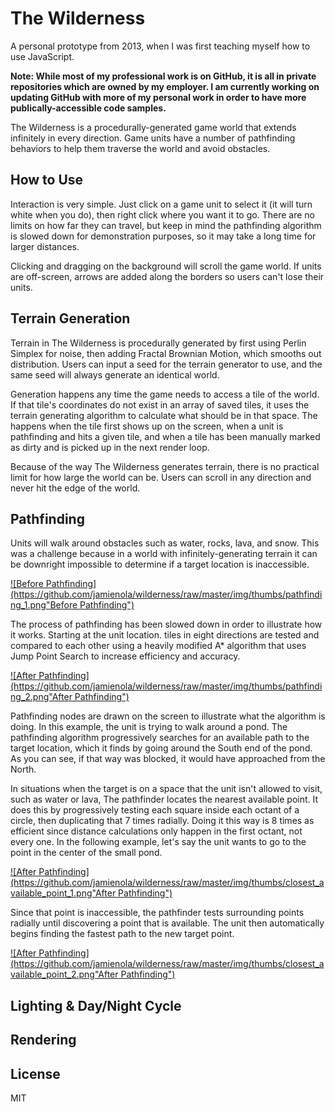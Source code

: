 # The Wilderness
  
A personal prototype from 2013, when I was first teaching myself how to use JavaScript. 
  
**Note: While most of my professional work is on GitHub, it is all in private repositories which are owned by my employer. I am currently working on updating GitHub with more of my personal work in order to have more publically-accessible code samples.** 
  
The Wilderness is a procedurally-generated game world that extends infinitely in every direction. Game units have a number of pathfinding behaviors to help them traverse the world and avoid obstacles.

## How to Use

Interaction is very simple. Just click on a game unit to select it (it will turn white when you do), then right click where you want it to go. There are no limits on how far they can travel, but keep in mind the pathfinding algorithm is slowed down for demonstration purposes, so it may take a long time for larger distances.

Clicking and dragging on the background will scroll the game world. If units are off-screen, arrows are added along the borders so users can't lose their units.

## Terrain Generation

Terrain in The Wilderness is procedurally generated by first using Perlin Simplex for noise, then adding Fractal Brownian Motion, which smooths out distribution. Users can input a seed for the terrain generator to use, and the same seed will always generate an identical world. 

Generation happens any time the game needs to access a tile of the world. If that tile's coordinates do not exist in an array of saved tiles, it uses the terrain generating algorithm to calculate what should be in that space. The happens when the tile first shows up on the screen, when a unit is pathfinding and hits a given tile, and when a tile has been manually marked as dirty and is picked up in the next render loop.
  
Because of the way The Wilderness generates terrain, there is no practical limit for how large the world can be. Users can scroll in any direction and never hit the edge of the world.

## Pathfinding

Units will walk around obstacles such as water, rocks, lava, and snow. This was a challenge because in a world with infinitely-generating terrain it can be downright impossible to determine if a target location is inaccessible. 

<a href="https://raw.githubusercontent.com/jamienola/wilderness/master/img/pathfinding_1.png" target="_blank">
![Before Pathfinding](https://github.com/jamienola/wilderness/raw/master/img/thumbs/pathfinding_1.png"Before Pathfinding")
</a>

The process of pathfinding has been slowed down in order to illustrate how it works. Starting at the unit location. tiles in eight directions are tested and compared to each other using a heavily modified A* algorithm that uses Jump Point Search to increase efficiency and accuracy. 

<a href="https://raw.githubusercontent.com/jamienola/wilderness/master/img/pathfinding_2.png" target="_blank">
![After Pathfinding](https://github.com/jamienola/wilderness/raw/master/img/thumbs/pathfinding_2.png"After Pathfinding")
</a>

Pathfinding nodes are drawn on the screen to illustrate what the algorithm is doing. In this example, the unit is trying to walk around a pond. The pathfinding algorithm progressively searches for an available path to the target location, which it finds by going around the South end of the pond. As you can see, if that way was blocked, it would have approached from the North.

In situations when the target is on a space that the unit isn't allowed to visit, such as water or lava, The pathfinder locates the nearest available point. It does this by progressively testing each square inside each octant of a circle, then duplicating that 7 times radially. Doing it this way is 8 times as efficient since distance calculations only happen in the first octant, not every one. In the following example, let's say the unit wants to go to the point in the center of the small pond.

<a href="https://raw.githubusercontent.com/jamienola/wilderness/master/img/closest_available_point_1.png" target="_blank">
![After Pathfinding](https://github.com/jamienola/wilderness/raw/master/img/thumbs/closest_available_point_1.png"After Pathfinding")
</a>

Since that point is inaccessible, the pathfinder tests surrounding points radially until discovering a point that is available. The unit then automatically begins finding the fastest path to the new target point.

<a href="https://raw.githubusercontent.com/jamienola/wilderness/master/img/closest_available_point_2.png" target="_blank">
![After Pathfinding](https://github.com/jamienola/wilderness/raw/master/img/thumbs/closest_available_point_2.png"After Pathfinding")
</a>

## Lighting & Day/Night Cycle

## Rendering

## License

  MIT
